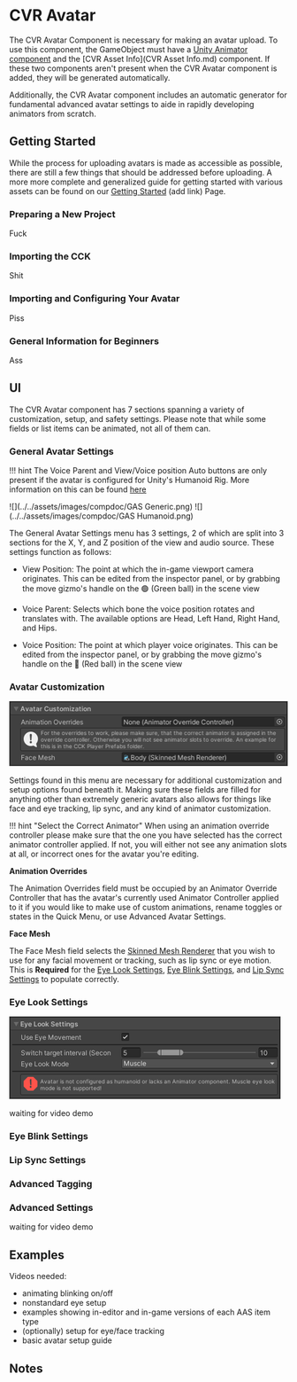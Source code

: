 # CVR Avatar <div class="whitelisted" data-list="A"></div>

The CVR Avatar Component is necessary for making an avatar upload. To use this component, the GameObject must have a [Unity Animator component](https://docs.unity3d.com/2021.3/Documentation/Manual/class-Animator.html) and the [CVR Asset Info](CVR Asset Info.md) component. If these two components aren't present when the CVR Avatar component is added, they will be generated automatically.

Additionally, the CVR Avatar component includes an automatic generator for fundamental advanced avatar settings to aide in rapidly developing animators from scratch.

## Getting Started

While the process for uploading avatars is made as accessible as possible, there are still a few things that should be addressed before uploading. A more more complete and generalized guide for getting started with various assets can be found on our [Getting Started]() (add link) Page.

### Preparing a New Project

Fuck

### Importing the CCK

Shit

### Importing and Configuring Your Avatar

Piss

### General Information for Beginners

Ass

## UI

The CVR Avatar component has 7 sections spanning a variety of customization, setup, and safety settings. Please note that while some fields or list items can be animated, not all of them can.
### General Avatar Settings

!!! hint
	The Voice Parent and View/Voice position Auto buttons are only present if the avatar is configured for Unity's Humanoid Rig. More information on this can be found [here](https://docs.unity3d.com/Manual/UsingHumanoidChars.html)

![](../../assets/images/compdoc/GAS Generic.png) 
![](../../assets/images/compdoc/GAS Humanoid.png)

The General Avatar Settings menu has 3 settings, 2 of which are split into 3 sections for the X, Y, and Z position of the view and audio source. These settings function as follows:

- View Position: The point at which the in-game viewport camera originates. This can be edited from the inspector panel, or by grabbing the move gizmo's handle on the 🟢 (Green ball) in the scene view

- Voice Parent: Selects which bone the voice position rotates and translates with. The available options are Head, Left Hand, Right Hand, and Hips.

- Voice Position: The point at which player voice originates. This can be edited from the inspector panel, or by grabbing the move gizmo's handle on the 🔴 (Red ball) in the scene view
### Avatar Customization

![](../../assets/images/compdoc/Customization.png)

Settings found in this menu are necessary for additional customization and setup options found beneath it. Making sure these fields are filled for anything other than extremely generic avatars also allows for things like face and eye tracking, lip sync, and any kind of animator customization.

!!! hint "Select the Correct Animator"
	When using an animation override controller please make sure that the one you have selected has the correct animator controller applied. If not, you will either not see any animation slots at all, or incorrect ones for the avatar you're editing.

**Animation Overrides**

The Animation Overrides field must be occupied by an Animator Override Controller that has the avatar's currently used Animator Controller applied to it if you would like to make use of custom animations, rename toggles or states in the Quick Menu, or use Advanced Avatar Settings.

**Face Mesh**

The Face Mesh field selects the [Skinned Mesh Renderer](https://docs.unity3d.com/2021.3/Documentation/Manual/class-SkinnedMeshRenderer.html) that you wish to use for any facial movement or tracking, such as lip sync or eye motion. This is **Required** for the [Eye Look Settings](CVRAvatar.md#eye-look-settings), [Eye Blink Settings](CVRAvatar.md#eye-blink-settings), and [Lip Sync Settings](CVRAvatar.md#lip-sync-settings) to populate correctly.

### Eye Look Settings

![](../../assets/images/compdoc/CVRAvatarEyeLookGeneric.png)

waiting for video demo
### Eye Blink Settings
### Lip Sync Settings
### Advanced Tagging
### Advanced Settings

waiting for video demo

## Examples

Videos needed:
- animating blinking on/off
- nonstandard eye setup
- examples showing in-editor and in-game versions of each AAS item type
- (optionally) setup for eye/face tracking
- basic avatar setup guide
## Notes
